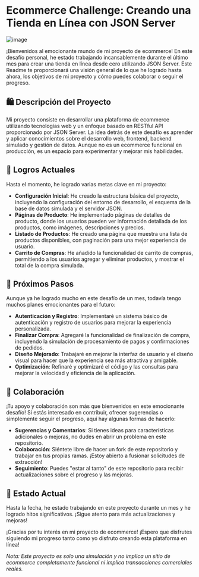 # Ecommerce Challenge: Creando una Tienda en Línea con JSON Server

![image](https://github.com/conradojuliosisnero/e-commers/assets/111514635/af8cf76d-95ea-4613-a62a-d6390605f56f)


¡Bienvenidos al emocionante mundo de mi proyecto de ecommerce! En este desafío personal, he estado trabajando incansablemente durante el último mes para crear una tienda en línea desde cero utilizando JSON Server. Este Readme te proporcionará una visión general de lo que he logrado hasta ahora, los objetivos de mi proyecto y cómo puedes colaborar o seguir el progreso.

## 🛍️ Descripción del Proyecto

Mi proyecto consiste en desarrollar una plataforma de ecommerce utilizando tecnologías web y un enfoque basado en RESTful API proporcionado por JSON Server. La idea detrás de este desafío es aprender y aplicar conocimientos sobre el desarrollo web, frontend, backend simulado y gestión de datos. Aunque no es un ecommerce funcional en producción, es un espacio para experimentar y mejorar mis habilidades.

## 🏁 Logros Actuales

Hasta el momento, he logrado varias metas clave en mi proyecto:

- **Configuración Inicial**: He creado la estructura básica del proyecto, incluyendo la configuración del entorno de desarrollo, el esquema de la base de datos simulada y el servidor JSON.
- **Páginas de Producto**: He implementado páginas de detalles de producto, donde los usuarios pueden ver información detallada de los productos, como imágenes, descripciones y precios.
- **Listado de Productos**: He creado una página que muestra una lista de productos disponibles, con paginación para una mejor experiencia de usuario.
- **Carrito de Compras**: He añadido la funcionalidad de carrito de compras, permitiendo a los usuarios agregar y eliminar productos, y mostrar el total de la compra simulada.

## 🎯 Próximos Pasos

Aunque ya he logrado mucho en este desafío de un mes, todavía tengo muchos planes emocionantes para el futuro:

- **Autenticación y Registro**: Implementaré un sistema básico de autenticación y registro de usuarios para mejorar la experiencia personalizada.
- **Finalizar Compra**: Agregaré la funcionalidad de finalización de compra, incluyendo la simulación de procesamiento de pagos y confirmaciones de pedidos.
- **Diseño Mejorado**: Trabajaré en mejorar la interfaz de usuario y el diseño visual para hacer que la experiencia sea más atractiva y amigable.
- **Optimización**: Refinaré y optimizaré el código y las consultas para mejorar la velocidad y eficiencia de la aplicación.

## 🤝 Colaboración

¡Tu apoyo y colaboración son más que bienvenidos en este emocionante desafío! Si estás interesado en contribuir, ofrecer sugerencias o simplemente seguir el progreso, aquí hay algunas formas de hacerlo:

- **Sugerencias y Comentarios**: Si tienes ideas para características adicionales o mejoras, no dudes en abrir un problema en este repositorio.
- **Colaboración**: Siéntete libre de hacer un fork de este repositorio y trabajar en tus propias ramas. ¡Estoy abierto a fusionar solicitudes de extracción!
- **Seguimiento**: Puedes "estar al tanto" de este repositorio para recibir actualizaciones sobre el progreso y las mejoras.

## 📅 Estado Actual

Hasta la fecha, he estado trabajando en este proyecto durante un mes y he logrado hitos significativos. ¡Sigue atento para más actualizaciones y mejoras!

¡Gracias por tu interés en mi proyecto de ecommerce! ¡Espero que disfrutes siguiendo mi progreso tanto como yo disfruto creando esta plataforma en línea!

*Nota: Este proyecto es solo una simulación y no implica un sitio de ecommerce completamente funcional ni implica transacciones comerciales reales.*
